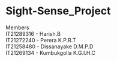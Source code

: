 # Sight-Sense_Project

Members </br>
IT21289316 - Harish.B </br>
IT21272240 - Perera K.P.R.T </br>
IT21258480 - Dissanayake D.M.P.D </br>
IT21269134 - Kumbukgolla K.G.I.H.C </br>
